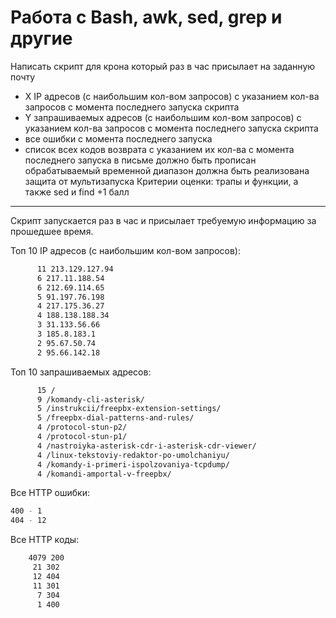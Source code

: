 # **Работа с Bash, awk, sed, grep и другие**
Написать скрипт для крона который раз в час присылает на заданную почту 
- X IP адресов (с наибольшим кол-вом запросов) с указанием кол-ва запросов c момента последнего запуска скрипта
- Y запрашиваемых адресов (с наибольшим кол-вом запросов) с указанием кол-ва запросов c момента последнего запуска скрипта
- все ошибки c момента последнего запуска
- список всех кодов возврата с указанием их кол-ва с момента последнего запуска
в письме должно быть прописан обрабатываемый временной диапазон
должна быть реализована защита от мультизапуска
Критерии оценки: 
трапы и функции, а также sed и find +1 балл

------------

Скрипт запускается раз в час и присылает требуемую информацию за прошедшее время.

Топ 10  IP адресов (с наибольшим кол-вом запросов):
```bash
      11 213.129.127.94
      6 217.11.188.54
      6 212.69.114.65
      5 91.197.76.198
      4 217.175.36.27
      4 188.138.188.34
      3 31.133.56.66
      3 185.8.183.1
      2 95.67.50.74
      2 95.66.142.18
```

Топ 10 запрашиваемых адресов:
```bash
      15 /
      9 /komandy-cli-asterisk/
      5 /instrukcii/freepbx-extension-settings/
      5 /freepbx-dial-patterns-and-rules/
      4 /protocol-stun-p2/
      4 /protocol-stun-p1/
      4 /nastroiyka-asterisk-cdr-i-asterisk-cdr-viewer/
      4 /linux-tekstoviy-redaktor-po-umolchaniyu/
      4 /komandy-i-primeri-ispolzovaniya-tcpdump/
      4 /komandi-amportal-v-freepbx/
```

Все HTTP ошибки:
```bash
400 - 1
404 - 12
```

Все HTTP коды:
```bash
    4079 200
     21 302
     12 404
     11 301
      7 304
      1 400
```